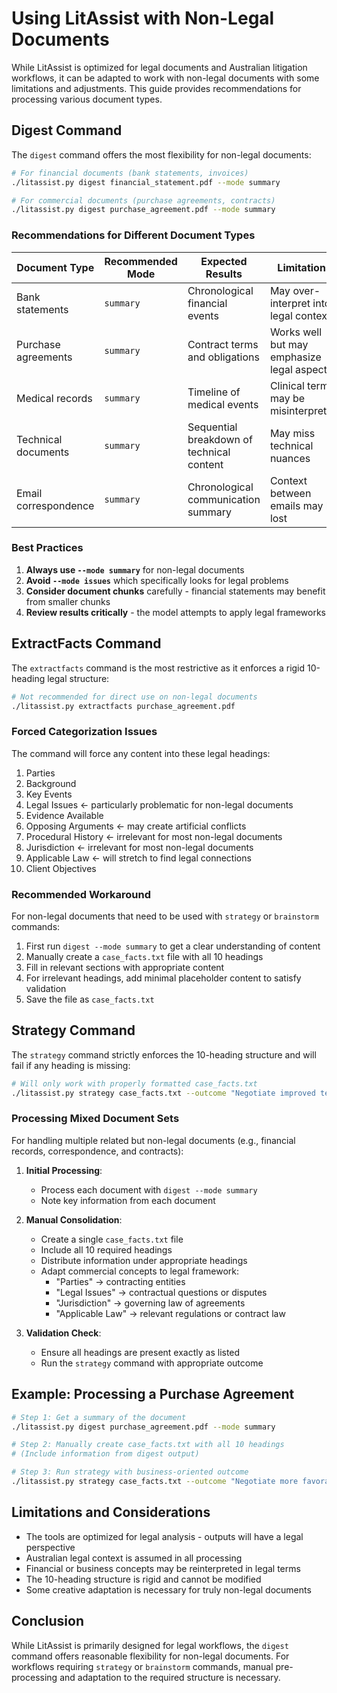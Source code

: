 # Using LitAssist with Non-Legal Documents

While LitAssist is optimized for legal documents and Australian litigation workflows, it can be adapted to work with non-legal documents with some limitations and adjustments. This guide provides recommendations for processing various document types.

## Digest Command

The `digest` command offers the most flexibility for non-legal documents:

```bash
# For financial documents (bank statements, invoices)
./litassist.py digest financial_statement.pdf --mode summary

# For commercial documents (purchase agreements, contracts)
./litassist.py digest purchase_agreement.pdf --mode summary
```

### Recommendations for Different Document Types

| Document Type | Recommended Mode | Expected Results | Limitations |
|---------------|------------------|------------------|-------------|
| Bank statements | `summary` | Chronological financial events | May over-interpret into legal contexts |
| Purchase agreements | `summary` | Contract terms and obligations | Works well but may emphasize legal aspects |
| Medical records | `summary` | Timeline of medical events | Clinical terms may be misinterpreted |
| Technical documents | `summary` | Sequential breakdown of technical content | May miss technical nuances |
| Email correspondence | `summary` | Chronological communication summary | Context between emails may be lost |

### Best Practices

1. **Always use `--mode summary`** for non-legal documents
2. **Avoid `--mode issues`** which specifically looks for legal problems
3. **Consider document chunks** carefully - financial statements may benefit from smaller chunks
4. **Review results critically** - the model attempts to apply legal frameworks

## ExtractFacts Command

The `extractfacts` command is the most restrictive as it enforces a rigid 10-heading legal structure:

```bash
# Not recommended for direct use on non-legal documents
./litassist.py extractfacts purchase_agreement.pdf
```

### Forced Categorization Issues

The command will force any content into these legal headings:
1. Parties
2. Background
3. Key Events
4. Legal Issues ← particularly problematic for non-legal documents
5. Evidence Available
6. Opposing Arguments ← may create artificial conflicts
7. Procedural History ← irrelevant for most non-legal documents
8. Jurisdiction ← irrelevant for most non-legal documents
9. Applicable Law ← will stretch to find legal connections
10. Client Objectives

### Recommended Workaround

For non-legal documents that need to be used with `strategy` or `brainstorm` commands:

1. First run `digest --mode summary` to get a clear understanding of content
2. Manually create a `case_facts.txt` file with all 10 headings
3. Fill in relevant sections with appropriate content
4. For irrelevant headings, add minimal placeholder content to satisfy validation
5. Save the file as `case_facts.txt`

## Strategy Command

The `strategy` command strictly enforces the 10-heading structure and will fail if any heading is missing:

```bash
# Will only work with properly formatted case_facts.txt
./litassist.py strategy case_facts.txt --outcome "Negotiate improved terms on purchase agreement"
```

### Processing Mixed Document Sets

For handling multiple related but non-legal documents (e.g., financial records, correspondence, and contracts):

1. **Initial Processing**:
   - Process each document with `digest --mode summary`
   - Note key information from each document

2. **Manual Consolidation**:
   - Create a single `case_facts.txt` file
   - Include all 10 required headings
   - Distribute information under appropriate headings
   - Adapt commercial concepts to legal framework:
     - "Parties" → contracting entities
     - "Legal Issues" → contractual questions or disputes
     - "Jurisdiction" → governing law of agreements
     - "Applicable Law" → relevant regulations or contract law

3. **Validation Check**:
   - Ensure all headings are present exactly as listed
   - Run the `strategy` command with appropriate outcome

## Example: Processing a Purchase Agreement

```bash
# Step 1: Get a summary of the document
./litassist.py digest purchase_agreement.pdf --mode summary

# Step 2: Manually create case_facts.txt with all 10 headings
# (Include information from digest output)

# Step 3: Run strategy with business-oriented outcome
./litassist.py strategy case_facts.txt --outcome "Negotiate more favorable payment terms"
```

## Limitations and Considerations

- The tools are optimized for legal analysis - outputs will have a legal perspective
- Australian legal context is assumed in all processing
- Financial or business concepts may be reinterpreted in legal terms
- The 10-heading structure is rigid and cannot be modified
- Some creative adaptation is necessary for truly non-legal documents

## Conclusion

While LitAssist is primarily designed for legal workflows, the `digest` command offers reasonable flexibility for non-legal documents. For workflows requiring `strategy` or `brainstorm` commands, manual pre-processing and adaptation to the required structure is necessary.